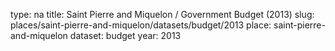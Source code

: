 type: na
title: Saint Pierre and Miquelon / Government Budget (2013)
slug: places/saint-pierre-and-miquelon/datasets/budget/2013
place: saint-pierre-and-miquelon
dataset: budget
year: 2013
